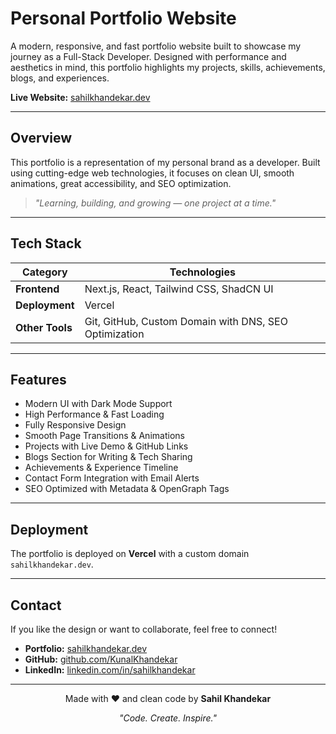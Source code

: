 # Personal Portfolio Website

A modern, responsive, and fast portfolio website built to showcase my journey as a Full-Stack Developer. Designed with performance and aesthetics in mind, this portfolio highlights my projects, skills, achievements, blogs, and experiences.

**Live Website:** [sahilkhandekar.dev](https://sahilkhandekar.dev/)

---

## Overview

This portfolio is a representation of my personal brand as a developer. Built using cutting-edge web technologies, it focuses on clean UI, smooth animations, great accessibility, and SEO optimization.

> *"Learning, building, and growing — one project at a time."*

---

## Tech Stack

| Category | Technologies |
|----------|-------------|
| **Frontend** | Next.js, React, Tailwind CSS, ShadCN UI |
| **Deployment** | Vercel |
| **Other Tools** | Git, GitHub, Custom Domain with DNS, SEO Optimization |

---

## Features

- Modern UI with Dark Mode Support
- High Performance & Fast Loading
- Fully Responsive Design
- Smooth Page Transitions & Animations
- Projects with Live Demo & GitHub Links
- Blogs Section for Writing & Tech Sharing
- Achievements & Experience Timeline
- Contact Form Integration with Email Alerts
- SEO Optimized with Metadata & OpenGraph Tags

---

## Deployment

The portfolio is deployed on **Vercel** with a custom domain `sahilkhandekar.dev`.

---

## Contact

If you like the design or want to collaborate, feel free to connect!

- **Portfolio:** [sahilkhandekar.dev](https://sahilkhandekar.dev/)
- **GitHub:** [github.com/KunalKhandekar](https://github.com/KunalKhandekar)
- **LinkedIn:** [linkedin.com/in/sahilkhandekar](https://linkedin.com/in/sahilkhandekar)

---

<div align="center">

Made with ❤️ and clean code by **Sahil Khandekar**

*"Code. Create. Inspire."*

</div>
